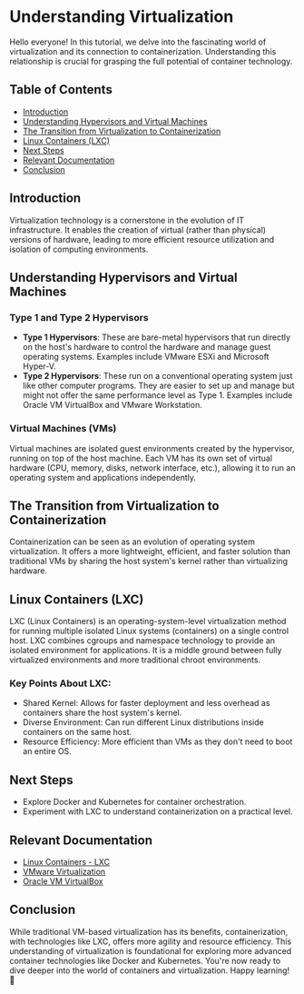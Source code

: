 # Understanding Virtualization

Hello everyone! In this tutorial, we delve into the fascinating world of virtualization and its connection to containerization. Understanding this relationship is crucial for grasping the full potential of container technology.

## Table of Contents

- [Introduction](#introduction)
- [Understanding Hypervisors and Virtual Machines](#understanding-hypervisors-and-virtual-machines)
- [The Transition from Virtualization to Containerization](#the-transition-from-virtualization-to-containerization)
- [Linux Containers (LXC)](#linux-containers-lxc)
- [Next Steps](#next-steps)
- [Relevant Documentation](#relevant-documentation)
- [Conclusion](#conclusion)

## Introduction

Virtualization technology is a cornerstone in the evolution of IT infrastructure. It enables the creation of virtual (rather than physical) versions of hardware, leading to more efficient resource utilization and isolation of computing environments.

## Understanding Hypervisors and Virtual Machines

### Type 1 and Type 2 Hypervisors

- **Type 1 Hypervisors**: These are bare-metal hypervisors that run directly on the host's hardware to control the hardware and manage guest operating systems. Examples include VMware ESXi and Microsoft Hyper-V.
- **Type 2 Hypervisors**: These run on a conventional operating system just like other computer programs. They are easier to set up and manage but might not offer the same performance level as Type 1. Examples include Oracle VM VirtualBox and VMware Workstation.

### Virtual Machines (VMs)

Virtual machines are isolated guest environments created by the hypervisor, running on top of the host machine. Each VM has its own set of virtual hardware (CPU, memory, disks, network interface, etc.), allowing it to run an operating system and applications independently.

## The Transition from Virtualization to Containerization

Containerization can be seen as an evolution of operating system virtualization. It offers a more lightweight, efficient, and faster solution than traditional VMs by sharing the host system's kernel rather than virtualizing hardware.

## Linux Containers (LXC)

LXC (Linux Containers) is an operating-system-level virtualization method for running multiple isolated Linux systems (containers) on a single control host. LXC combines cgroups and namespace technology to provide an isolated environment for applications. It is a middle ground between fully virtualized environments and more traditional chroot environments.

### Key Points About LXC:

- Shared Kernel: Allows for faster deployment and less overhead as containers share the host system's kernel.
- Diverse Environment: Can run different Linux distributions inside containers on the same host.
- Resource Efficiency: More efficient than VMs as they don't need to boot an entire OS.

## Next Steps

- Explore Docker and Kubernetes for container orchestration.
- Experiment with LXC to understand containerization on a practical level.

## Relevant Documentation

- [Linux Containers - LXC](https://linuxcontainers.org/lxc/introduction/)
- [VMware Virtualization](https://www.vmware.com/topics/glossary/content/virtual-machine.html)
- [Oracle VM VirtualBox](https://www.virtualbox.org/)

## Conclusion

While traditional VM-based virtualization has its benefits, containerization, with technologies like LXC, offers more agility and resource efficiency. This understanding of virtualization is foundational for exploring more advanced container technologies like Docker and Kubernetes. You're now ready to dive deeper into the world of containers and virtualization. Happy learning! 🚀
